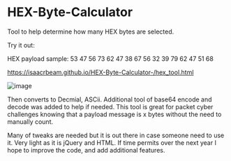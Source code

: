 # HEX-Byte-Calculator
Tool to help determine how many HEX bytes are selected. 

Try it out:

HEX payload sample:
53 47 56 73 62 47 38 67 56 32 39 79 62 47 51 68 

https://isaacrbeam.github.io/HEX-Byte-Calculator-/hex_tool.html

![image](https://user-images.githubusercontent.com/23058214/221779432-1d55591b-7204-456f-8394-ad492f2cd025.png)



Then converts to Decmial, ASCii. Additional tool of base64 encode and decode was added to help if needed. This tool is great for packet cyber challenges knowing that a payload message is x bytes without the need to manually count. 

Many of tweaks are needed but it is out there in case someone need to use it. Very light as it is jQuery and HTML. If time permits over the next year I hope to improve the code, and add additional features. 

